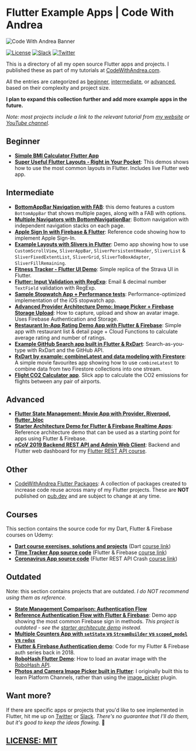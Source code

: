 # Flutter Example Apps | Code With Andrea

![Code With Andrea Banner](media/codewithandrea-banner.png)

[![License](https://img.shields.io/badge/license-MIT-blue.svg?style=flat)](http://mit-license.org)
[![Slack](https://img.shields.io/badge/Slack-Join-green.svg?style=flat)](https://nnbd.me/slack)
[![Twitter](https://img.shields.io/badge/twitter-@biz84-blue.svg?style=flat)](http://twitter.com/biz84)

This is a directory of all my open source Flutter apps and projects. I published these as part of my tutorials at [CodeWithAndrea.com](https://codewithandrea.com).

All the entries are categorized as [beginner](#beginner), [intermediate](#intermediate), or [advanced](#advanced), based on their complexity and project size.

**I plan to expand this collection further and add more example apps in the future.**

_Note: most projects include a link to the relevant tutorial from [my website](https://codewithandrea.com) or [YouTube channel](https://nnbd.me/yt)._

## Beginner

- **[Simple BMI Calculator Flutter App](https://github.com/bizz84/bmi_calculator_app_flutter)**
- **[Super Useful Flutter Layouts - Right in Your Pocket](https://github.com/bizz84/layout-demo-flutter)**: This demos shows how to use the most common layouts in Flutter. Includes live Flutter web app.

## Intermediate

- **[BottomAppBar Navigation with FAB](https://github.com/bizz84/bottom_bar_fab_flutter)**: this demo features a custom `BottomAppBar` that shows multiple pages, along with a FAB with options.
- **[Multiple Navigators with BottomNavigationBar](https://github.com/bizz84/nested-navigation-demo-flutter)**: Bottom navigation with independent navigation stacks on each page.
- **[Apple Sign In with Firebase & Flutter](https://github.com/bizz84/apple_sign_in_firebase_flutter)**: Reference code showing how to implement Apple Sign-In.
- **[Example Layouts with Slivers in Flutter](https://github.com/bizz84/slivers_demo_flutter)**: Demo app showing how to use `CustomScrollView`, `SliverAppBar`, `SliverPersistentHeader`, `SliverList` & `SliverFixedExtentList`, `SliverGrid`, `SliverToBoxAdapter`, `SliverFillRemaining`.
- **[Fitness Tracker - Flutter UI Demo](https://github.com/bizz84/fitness_tracker_flutter)**: Simple replica of the Strava UI in Flutter.
- **[Flutter: Input Validation with RegExp](https://github.com/bizz84/input_validation_demo_flutter)**: Email & decimal number `TextField` validation with RegExp.
- **[Sample Stopwatch App + Performance tests](https://github.com/bizz84/stopwatch-flutter)**: Performance-optimized implementation of the iOS stopwatch app.
- **[Advanced Provider Architecture Demo: Image Picker + Firebase Storage Upload](https://github.com/bizz84/firebase_user_avatar_flutter)**: How to capture, upload and show an avatar image. Uses Firebase Authentication and Storage.
- **[Restaurant In-App Rating Demo App with Flutter & Firebase](https://github.com/bizz84/restaurant_ratings_flutter_firebase)**: Simple app with restaurant list & detail page + Cloud Functions to calculate average rating and number of ratings.
- **[Example GitHub Search app built in Flutter & RxDart](https://github.com/bizz84/github_search_flutter_client_rxdart_example)**: Search-as-you-type with RxDart and the GitHub API.
- **[RxDart by example: combineLatest and data modeling with Firestore](https://github.com/bizz84/rxdart_combine_latest_example_movie_app)**: A simple movie favourites app showing how to use `combineLatest` to combine data from two Firestore collections into one stream.
- **[Flight CO2 Calculator app](https://github.com/bizz84/flight_co2_calculator_flutter)**. Slick app to calculate the CO2 emissions for flights between any pair of airports.

## Advanced

- **[Flutter State Management: Movie App with Provider, Riverpod, flutter_bloc](https://github.com/bizz84/movie_app_state_management_flutter)**
- **[Starter Architecture Demo for Flutter & Firebase Realtime Apps](https://github.com/bizz84/starter_architecture_flutter_firebase)**: Reference architecture demo that can be used as a starting point for apps using Flutter & Firebase.
- **[nCoV 2019 Backend REST API and Admin Web Client](https://github.com/bizz84/ncov2019-api-and-webclient)**: Backend and Flutter web dashboard for my [Flutter REST API course](https://nnbd.me/fr).

## Other

- [CodeWithAndrea Flutter Packages](https://github.com/bizz84/codewithandrea_flutter_packages): A collection of packages created to increase code reuse across many of my Flutter projects. These are **NOT** published on [pub.dev](https://pub.dev) and are subject to change at any time.

## Courses

This section contains the source code for my Dart, Flutter & Firebase courses on Udemy:

- **[Dart course exercises, solutions and projects](https://github.com/bizz84/dart-course-materials)** (Dart [course link](https://nnbd.me/dart))
- **[Time Tracker App source code](https://github.com/bizz84/time_tracker_flutter_course)** (Flutter & Firebase [course link](https://nnbd.me/ff))
- **[Coronavirus App source code](https://github.com/bizz84/coronavirus_rest_api_flutter_course)** (Flutter REST API Crash [course link](https://nnbd.me/fr))

## Outdated

Note: this section contains projects that are outdated. *I do NOT recommend using them as reference.*

- **[State Management Comparison: Authentication Flow](https://github.com/bizz84/simple_auth_comparison_flutter)**
- **[Reference Authentication Flow with Flutter & Firebase](https://github.com/bizz84/firebase_auth_demo_flutter)**: Demo app showing the most common Firebase sign in methods. _This project is outdated - see the [starter architecute demo](https://github.com/bizz84/starter_architecture_flutter_firebase) instead._
- **[Multiple Counters App with `setState` vs `StreamBuilder` vs `scoped_model` vs `redux`](https://github.com/bizz84/multiple-counters-flutter)**
- **[Flutter & Firebase Authentication demo](https://github.com/bizz84/coding-with-flutter-login-demo)**: Code for my Flutter & Firebase auth series back in 2018.
- **[RoboHash Flutter Demo](https://github.com/bizz84/coding-with-flutter-robohash-demo)**: How to load an avatar image with the [RoboHash API](https://robohash.org/).
- **[Photos and Camera Image Picker built in Flutter](https://github.com/bizz84/image-picker-demo-flutter)**: I originally built this to learn Platform Channels, rather than using the [image_picker](https://pub.dev/packages/image_picker) plugin.

## Want more?

If there are specific apps or projects that you'd like to see implemented in Flutter, hit me up on [Twitter](http://twitter.com/biz84) or [Slack](https://nnbd.me/slack). *There's no guarantee that I'll do them, but it's good to keep the ideas flowing.* 🙂

## [LICENSE: MIT](LICENSE.md)
